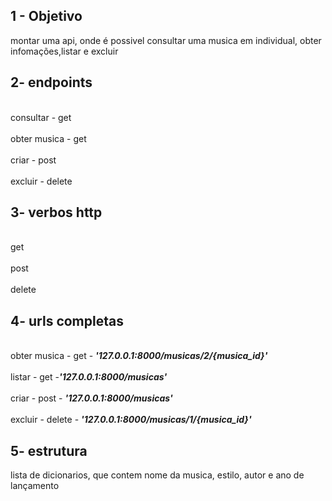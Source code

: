 ## 1 - Objetivo 
montar uma api,  onde é possivel consultar uma musica em individual, obter infomações,listar e excluir


## 2- endpoints 
<br>consultar - get</br>
<br>obter musica - get</br>
<br>criar - post</br>
<br>excluir - delete</br>

## 3- verbos http 
<br>get</br>
<br>post</br>
<br>delete</br>

## 4- urls completas

<br> obter musica - get - ***'127.0.0.1:8000/musicas/2/{musica_id}'***</br>
<br> listar - get -***'127.0.0.1:8000/musicas'***</br>
<br> criar - post - ***'127.0.0.1:8000/musicas'***</br>
<br> excluir - delete - ***'127.0.0.1:8000/musicas/1/{musica_id}'***</br>

## 5- estrutura
lista de dicionarios, que contem nome da musica, estilo, autor e ano de lançamento

